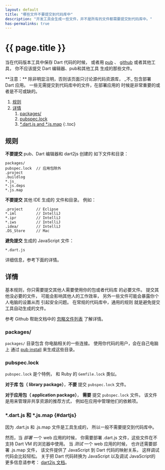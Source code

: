 ```yaml
---
layout: default
title: "哪些文件不要提交到代码库中"
description: "开发工具会生成一些文件，并不是所有的文件都需要提交到代码库中。"
has-permalinks: true
---
```


# {{ page.title }}

当在代码版本工具中保存 Dart 代码的时候，
或者用 [pub](http://pub.dartlang.org) 、 [github](http://github.com)
或者其他工具，
你不应该提交 Dart 编辑器、pub和其他工具
生成的那些文件。

<aside class="alert alert-info" markdown="1">
**注意：**
除非明显注明，否则该页面只讨论源代码资源库，
_不_ 包含部署 Dart 应用。
一些无需提交到代码库中的文件，在部署应用的
时候是非常重要的或者是不可或缺的。
</aside>

1. [规则](#the-rules)
1. [详情](#details)
   1. [packages/](#packages)
   1. [pubspec.lock](#pubspeclock)
   1. [*.dart.js and *.js.map](#dartjs)
{:.toc}

## 规则

**不要提交** pub、Dart 编辑器和 dart2js 创建的
如下文件和目录：

    packages/
    pubspec.lock  // 应用包除外
    .project
    .buildlog
    *.js_
    *.js.deps
    *.js.map

**不要提交** 其他 IDE 生成的
文件和目录。
例如：

    .project      // Eclipse
    *.iml         // IntelliJ
    *.ipr         // IntelliJ
    *.iws         // IntelliJ
    .idea/        // IntelliJ
    .DS_Store     // Mac

**避免提交** 生成的 JavaScript 文件：

    *.dart.js

详细信息，参考下面的详情。

## 详情

基本规则，你只需要提交其他人需要使用你的包或者代码库
的必要文件。
提交其他没必要的文件，
可能会影响其他人的工作效率，
另外一些文件可能会暴露你个人电脑的设置从而
引起安全问题。
在常规的代码库中，通用的规则
就是避免提交工具自动生成的文件。

参考 Github 帮助文档中的 [忽略文件列表](https://help.github.com/articles/ignoring-files)
了解详情。

### packages/

 `packages/` 目录包含
 你电脑相关的一些连接。
使用你代码的用户，会在自己电脑上
通过 [pub install](http://pub.dartlang.org/doc/#installing-dependencies)
来生成这些目录。


### pubspec.lock

`pubspec.lock` 是个特例，
和 Ruby 的 `Gemfile.lock` 类似。

**对于库 包（ library package）**，**不要** 提交 `pubspec.lock` 文件。

**对于应用包（ application package）**， **需要** 提交 `pubspec.lock` 文件。
该文件是用来管理非共享资源的推荐方式，
例如在应用中管理他们的依赖项。


### *.dart.js 和 *.js.map {#dartjs}

因为 .dart.js 和 .js.map 文件是工具生成的，
所以一般不需要提交到代码库中。

然而，当 _部署_ 一个 web 应用的时候，
你需要部署 .dart.js 文件，这些文件在不支持
 Dart VM 的浏览器中使用。
当  _测试_ 一个 web 应用的时候，
也许还需要部署 .js.map 文件，
该文件提供了 JavaScript 到 Dart 代码的映射关系，
这样调试代码会比较轻松。
关于把  Dart 代码转换为 JavaScript 以及调试 JavaScript的
更多信息请参考：
[dart2js 文档](/docs/dart-up-and-running/contents/ch04-tools-dart2js.html)。
